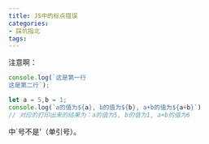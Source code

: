 ```yaml
---
title: JS中的标点错误
categories:
- 踩坑指北
tags:
---
```


注意啊：
```js
console.log(`这是第一行
这是第二行`);

let a = 5,b = 1;
console.log(`a的值为${a}, b的值为${b}, a+b的值为${a+b}`)
// 对应的打印出来的结果为：a的值为5, b的值为1, a+b的值为6
```
中`号不是'（单引号）。
